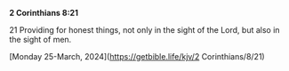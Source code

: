 **2 Corinthians 8:21**

21 Providing for honest things, not only in the sight of the Lord, but also in the sight of men.

[Monday 25-March, 2024](https://getbible.life/kjv/2 Corinthians/8/21)
